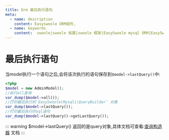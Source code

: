 ```yaml
---
title: Orm 最后执行语句
meta:
  - name: description
    content: Easyswoole ORM组件,
  - name: keywords
    content:  swoole|swoole 拓展|swoole 框架|EasySwoole mysql ORM|EasySwoole ORM|Swoole mysqli协程客户端|swoole ORM|Orm Invoke
---
```

# 最后执行语句

当model执行一个语句之后,会将该次执行的语句保存到`$model->lastQuery()`中:

```php
<?php
$model = new AdminModel();
//执行all查询
var_dump($model->all());
//打印最后执行的`EasySwoole\Mysqli\QueryBuilder` 对象
var_dump($model->lastQuery());
//打印最后执行的sql语句
var_dump($model->lastQuery()->getLastQuery());
```

::: warning
$model->lastQuery() 返回的是query对象,具体文档可查看:[查询构造器](../Mysqli/builder.md) 文档
:::

